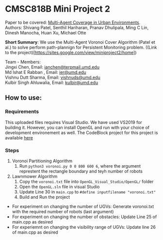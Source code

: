 # CMSC818B Mini Project 2

Paper to be covered: [Multi-Agent Coverage in Urban Environments](https://arxiv.org/pdf/2008.07436.pdf ). Authors: Shivang Patel, Senthil Hariharan, Pranav Dhulipala, Ming C Lin, Dinesh Manocha, Huan Xu, Michael Otte

**Short Summary**: We use the Multi-Agent Voronoi Cover Algorithm (Patel et al.) to solve perform path-plannign for Persistent Monitoring problem. ((Link to the project)[https://sites.google.com/view/miniproject2/home])


Team - Members:      
Jingxi Chen, Email: ianchen@terpmail.umd.edu  
Md Ishat E Rabban , Email:  ier@umd.edu           
Vishnu Dutt Sharma, Email: vishnuds@umd.edu      	  
Kulbir Singh Ahluwalia, Email: kulbir@umd.edu       



## How to use:

### Requirements
This uploaded files requires Visual Studio. We have used VS2019 for building it. 
However, you can install OpenGL and run with your choice of development environement as well. The CodeBlock project for this project is available [here](https://drive.google.com/file/d/1OWLsFMHUw359kQPCIbOT_pCztAVQi8Ag/view?usp=sharing)


### Steps

1. Voronoi Partitioning Algorithm
	1. Run `python3 voronoi.py 0 0 800 600 6`, where the argument represtent the rectangle boundary and teyh number of robots
2. Lawnmower Algorithm
	1. Copy the `voronoi.txt` file into `OpenGL_Visual_Studio/OpenGL/` folder
	2. Open the `OpenGL.sln` file in visual Studio
	3. Update Line 30 in `main.cpp` to ```#define inputfilename "voronoi.txt"```
	4. Build and Run the project


- For experiment on changing the number of UGVs: Generate voronoi.txt with the required number of robots (last argument)
- For experiment on changing the number of obstacles: Update Line 25 of main.cpp as desired
- For experiemnt on changing the visibility range of UGVs: Update line 26 of main.cpp as desired



